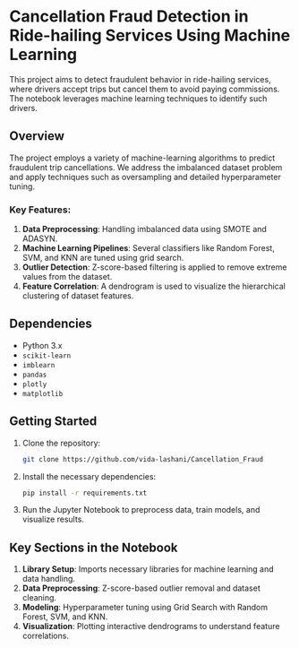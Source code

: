 # Cancellation Fraud Detection in Ride-hailing Services Using Machine Learning

This project aims to detect fraudulent behavior in ride-hailing services, where drivers accept trips but cancel them to avoid paying commissions. The notebook leverages machine learning techniques to identify such drivers.

## Overview

The project employs a variety of machine-learning algorithms to predict fraudulent trip cancellations. We address the imbalanced dataset problem and apply techniques such as oversampling and detailed hyperparameter tuning.

### Key Features:
1. **Data Preprocessing**: Handling imbalanced data using SMOTE and ADASYN.
2. **Machine Learning Pipelines**: Several classifiers like Random Forest, SVM, and KNN are tuned using grid search.
3. **Outlier Detection**: Z-score-based filtering is applied to remove extreme values from the dataset.
4. **Feature Correlation**: A dendrogram is used to visualize the hierarchical clustering of dataset features.

## Dependencies

- Python 3.x
- `scikit-learn`
- `imblearn`
- `pandas`
- `plotly`
- `matplotlib`

## Getting Started

1. Clone the repository:
   ```bash
   git clone https://github.com/vida-lashani/Cancellation_Fraud
   ```

2. Install the necessary dependencies:
   ```bash
   pip install -r requirements.txt
   ```

3. Run the Jupyter Notebook to preprocess data, train models, and visualize results.

## Key Sections in the Notebook

1. **Library Setup**: Imports necessary libraries for machine learning and data handling.
2. **Data Preprocessing**: Z-score-based outlier removal and dataset cleaning.
3. **Modeling**: Hyperparameter tuning using Grid Search with Random Forest, SVM, and KNN.
4. **Visualization**: Plotting interactive dendrograms to understand feature correlations.

